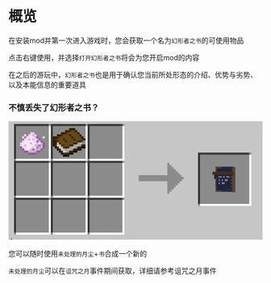 # 概览

在安装mod并第一次进入游戏时，您会获取一个名为`幻形者之书`的可使用物品

点击右键使用，并选择`打开幻形者之书`将会为您开启mod的内容

在之后的游玩中，`幻形者之书`也是用于确认您当前所处形态的介绍、优势与劣势、以及本能信息的重要道具

### 不慎丢失了幻形者之书？

![](../img/book_receipe.png)

您可以随时使用`未处理的月尘`\+`书`合成一个新的

`未处理的月尘`可以在`诅咒之月`事件期间获取，详细请参考诅咒之月事件